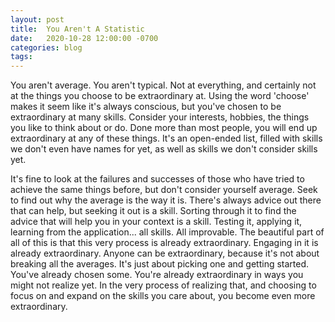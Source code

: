 ```yaml
---
layout: post
title:  You Aren't A Statistic
date:   2020-10-28 12:00:00 -0700
categories: blog
tags: 
---
```


You aren't average. You aren't typical. Not at everything, and certainly not at the things you choose to be extraordinary at. Using the word 'choose' makes it seem like it's always conscious, but you've chosen to be extraordinary at many skills. Consider your interests, hobbies, the things you like to think about or do. Done more than most people, you will end up extraordinary at any of these things. It's an open-ended list, filled with skills we don't even have names for yet, as well as skills we don't consider skills yet. 

It's fine to look at the failures and successes of those who have tried to achieve the same things before, but don't consider yourself average. Seek to find out why the average is the way it is. There's always advice out there that can help, but seeking it out is a skill. Sorting through it to find the advice that will help you in your context is a skill. Testing it, applying it, learning from the application... all skills. All improvable. The beautiful part of all of this is that this very process is already extraordinary. Engaging in it is already extraordinary. Anyone can be extraordinary, because it's not about breaking all the averages. It's just about picking one and getting started. You've already chosen some. You're already extraordinary in ways you might not realize yet. In the very process of realizing that, and choosing to focus on and expand on the skills you care about, you become even more extraordinary.  
























